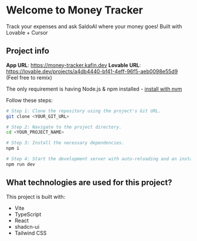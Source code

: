 # Welcome to Money Tracker

Track your expenses and ask SaldoAI where your money goes!
Built with Lovable + Cursor

## Project info

**App URL**: https://money-tracker.kafin.dev
**Lovable URL**: https://lovable.dev/projects/a4db4440-bf41-4eff-96f5-aeb0098e55d9 (Feel free to remix)

The only requirement is having Node.js & npm installed - [install with nvm](https://github.com/nvm-sh/nvm#installing-and-updating)

Follow these steps:

```sh
# Step 1: Clone the repository using the project's Git URL.
git clone <YOUR_GIT_URL>

# Step 2: Navigate to the project directory.
cd <YOUR_PROJECT_NAME>

# Step 3: Install the necessary dependencies.
npm i

# Step 4: Start the development server with auto-reloading and an instant preview.
npm run dev
```

## What technologies are used for this project?

This project is built with:

- Vite
- TypeScript
- React
- shadcn-ui
- Tailwind CSS
